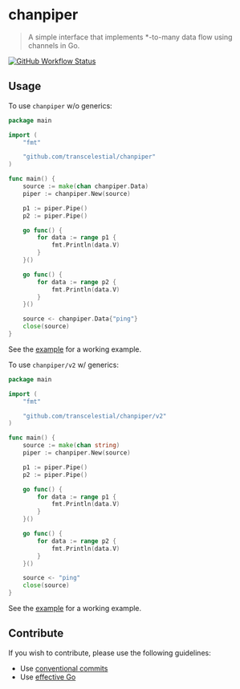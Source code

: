 # chanpiper
> A simple interface that implements *-to-many data flow using channels in Go.

[![GitHub Workflow Status](https://img.shields.io/github/workflow/status/transcelestial/chanpiper/Test?label=test&style=flat-square)](https://github.com/transcelestial/chanpiper/actions?query=workflow%3ATest)

## Usage
To use `chanpiper` w/o generics:
```go
package main

import (
    "fmt"

    "github.com/transcelestial/chanpiper"
)

func main() {
    source := make(chan chanpiper.Data)
	piper := chanpiper.New(source)

    p1 := piper.Pipe()
    p2 := piper.Pipe()

    go func() {
		for data := range p1 {
			fmt.Println(data.V)
		}
	}()

    go func() {
		for data := range p2 {
			fmt.Println(data.V)
		}
	}()

    source <- chanpiper.Data{"ping"}
    close(source)
}
```
See the [example](./example_chanpiper_test.go) for a working example.

To use `chanpiper/v2` w/ generics:
```go
package main

import (
    "fmt"

    "github.com/transcelestial/chanpiper/v2"
)

func main() {
    source := make(chan string)
	piper := chanpiper.New(source)

    p1 := piper.Pipe()
    p2 := piper.Pipe()

    go func() {
		for data := range p1 {
			fmt.Println(data.V)
		}
	}()

    go func() {
		for data := range p2 {
			fmt.Println(data.V)
		}
	}()

    source <- "ping"
    close(source)
}
```
See the [example](./v2/example_chanpiper_test.go) for a working example.

## Contribute
If you wish to contribute, please use the following guidelines:
* Use [conventional commits](https://conventionalcommits.org/)
* Use [effective Go](https://golang.org/doc/effective_go)
